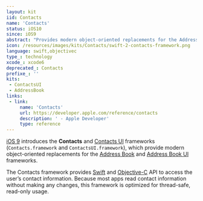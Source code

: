 ```yaml
---
layout: kit
iid: Contacts 
name: 'Contacts'
status: iOS10
since: iOS9
abstract: "Provides modern object-oriented replacements for the Address Book and Address Book UI frameworks."
icon: /resources/images/kits/Contacts/swift-2-contacts-framework.png
language: swift,objectivec
type_: technology
xcode_: xcode6
deprecated_: Contacts
prefixe_: ''
kits:
 - ContactsUI
 - AddressBook
links:
 - link:
     name: 'Contacts'
     url: https://developer.apple.com/reference/contacts
     description: ' - Apple Developer'
     type: reference
---
```


[iOS 9](/iOS9) introduces the **Contacts** and [Contacts UI](/ContactsUI) frameworks (`Contacts.framework` and `ContactsUI.framework`), 
which provide modern object-oriented replacements for the [Address Book](/AddressBook) and [Address Book UI](/AddressBookUI) frameworks.

The Contacts framework provides [Swift](/Swift) and [Objective-C](/ObjectiveC) API to access the user’s contact information. Because most apps 
read contact information without making any changes, this framework is optimized for thread-safe, read-only usage.
